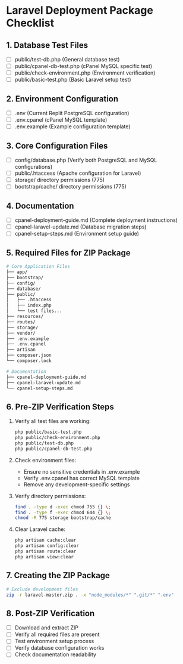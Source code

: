 # Laravel Deployment Package Checklist

## 1. Database Test Files
- [ ] public/test-db.php (General database test)
- [ ] public/cpanel-db-test.php (cPanel MySQL specific test)
- [ ] public/check-environment.php (Environment verification)
- [ ] public/basic-test.php (Basic Laravel setup test)

## 2. Environment Configuration
- [ ] .env (Current Replit PostgreSQL configuration)
- [ ] .env.cpanel (cPanel MySQL template)
- [ ] .env.example (Example configuration template)

## 3. Core Configuration Files
- [ ] config/database.php (Verify both PostgreSQL and MySQL configurations)
- [ ] public/.htaccess (Apache configuration for Laravel)
- [ ] storage/ directory permissions (775)
- [ ] bootstrap/cache/ directory permissions (775)

## 4. Documentation
- [ ] cpanel-deployment-guide.md (Complete deployment instructions)
- [ ] cpanel-laravel-update.md (Database migration steps)
- [ ] cpanel-setup-steps.md (Environment setup guide)

## 5. Required Files for ZIP Package
```bash
# Core Application Files
├── app/
├── bootstrap/
├── config/
├── database/
├── public/
│   ├── .htaccess
│   ├── index.php
│   └── test files...
├── resources/
├── routes/
├── storage/
├── vendor/
├── .env.example
├── .env.cpanel
├── artisan
├── composer.json
└── composer.lock

# Documentation
├── cpanel-deployment-guide.md
├── cpanel-laravel-update.md
└── cpanel-setup-steps.md
```

## 6. Pre-ZIP Verification Steps
1. Verify all test files are working:
   ```bash
   php public/basic-test.php
   php public/check-environment.php
   php public/test-db.php
   php public/cpanel-db-test.php
   ```

2. Check environment files:
   - Ensure no sensitive credentials in .env.example
   - Verify .env.cpanel has correct MySQL template
   - Remove any development-specific settings

3. Verify directory permissions:
   ```bash
   find . -type d -exec chmod 755 {} \;
   find . -type f -exec chmod 644 {} \;
   chmod -R 775 storage bootstrap/cache
   ```

4. Clear Laravel cache:
   ```bash
   php artisan cache:clear
   php artisan config:clear
   php artisan route:clear
   php artisan view:clear
   ```

## 7. Creating the ZIP Package
```bash
# Exclude development files
zip -r laravel-master.zip . -x "node_modules/*" ".git/*" ".env"
```

## 8. Post-ZIP Verification
- [ ] Download and extract ZIP
- [ ] Verify all required files are present
- [ ] Test environment setup process
- [ ] Verify database configuration works
- [ ] Check documentation readability

